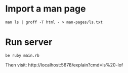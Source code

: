 # Import a man page
```
man ls | groff -T html - > man-pages/ls.txt
```

# Run server
```
be ruby main.rb
```
Then visit:
http://localhost:5678/explain?cmd=ls%20-lof